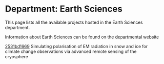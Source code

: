 # Department: **Earth Sciences**

This page lists all the available projects hosted in the Earth Sciences department.

Information about Earth Sciences can be found on the [departmental website](https://www.ucl.ac.uk/earth-sciences)

[2531bd1669](../projects/2531bd1669.md) Simulating polarisation of EM radiation in snow and ice for climate change observations via advanced remote sensing of the cryosphere

